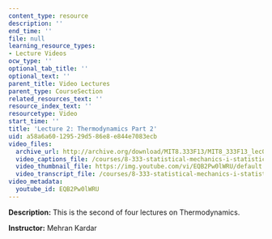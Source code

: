 ```yaml
---
content_type: resource
description: ''
end_time: ''
file: null
learning_resource_types:
- Lecture Videos
ocw_type: ''
optional_tab_title: ''
optional_text: ''
parent_title: Video Lectures
parent_type: CourseSection
related_resources_text: ''
resource_index_text: ''
resourcetype: Video
start_time: ''
title: 'Lecture 2: Thermodynamics Part 2'
uid: a58a6a60-1295-29d5-86e8-e844e7083ecb
video_files:
  archive_url: http://archive.org/download/MIT8.333F13/MIT8_333F13_lec02_300k.mp4
  video_captions_file: /courses/8-333-statistical-mechanics-i-statistical-mechanics-of-particles-fall-2013/34a46af0462f5f36b3897d5edc765c01_EQB2Pw0lWRU.vtt
  video_thumbnail_file: https://img.youtube.com/vi/EQB2Pw0lWRU/default.jpg
  video_transcript_file: /courses/8-333-statistical-mechanics-i-statistical-mechanics-of-particles-fall-2013/e1efe147ded37e41e647d5054387e9d6_EQB2Pw0lWRU.pdf
video_metadata:
  youtube_id: EQB2Pw0lWRU
---
```


**Description:** This is the second of four lectures on Thermodynamics.

**Instructor:** Mehran Kardar

